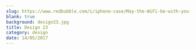 ```yaml
---
slug: https://www.redbubble.com/i/iphone-case/May-the-WiFi-be-with-you-by-solo244/15098323.PM7U2
blank: true
background: design23.jpg
title: Design 23
category: design
date: 14/05/2017
---
```

